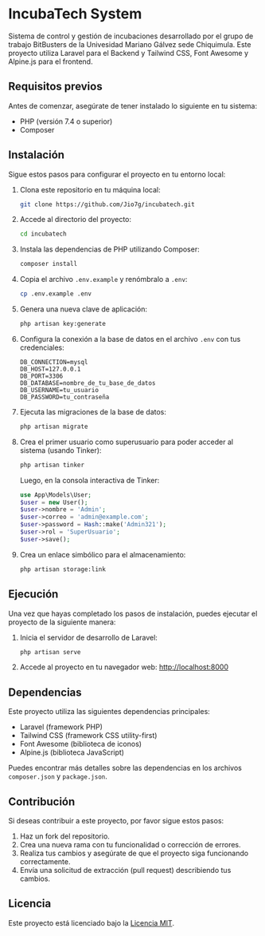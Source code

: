 # IncubaTech System

Sistema de control y gestión de incubaciones desarrollado por el grupo de trabajo BitBusters de la Univesidad Mariano Gálvez sede Chiquimula. Este proyecto utiliza Laravel para el Backend y Tailwind CSS, Font Awesome y Alpine.js para el frontend.

## Requisitos previos

Antes de comenzar, asegúrate de tener instalado lo siguiente en tu sistema:

- PHP (versión 7.4 o superior)
- Composer

## Instalación

Sigue estos pasos para configurar el proyecto en tu entorno local:

1. Clona este repositorio en tu máquina local:
    ```sh
    git clone https://github.com/Jio7g/incubatech.git
    ```
2. Accede al directorio del proyecto:
    ```sh
    cd incubatech
    ```
3. Instala las dependencias de PHP utilizando Composer:
    ```sh
    composer install
    ```
4. Copia el archivo `.env.example` y renómbralo a `.env`:
    ```sh
    cp .env.example .env
    ```
5. Genera una nueva clave de aplicación:
    ```sh
    php artisan key:generate
    ```
6. Configura la conexión a la base de datos en el archivo `.env` con tus credenciales:
    ```plaintext
    DB_CONNECTION=mysql
    DB_HOST=127.0.0.1
    DB_PORT=3306
    DB_DATABASE=nombre_de_tu_base_de_datos
    DB_USERNAME=tu_usuario
    DB_PASSWORD=tu_contraseña
    ```
7. Ejecuta las migraciones de la base de datos:
    ```sh
    php artisan migrate
    ```
8. Crea el primer usuario como superusuario para poder acceder al sistema (usando Tinker):
    ```sh
    php artisan tinker
    ```
    Luego, en la consola interactiva de Tinker:
    ```php
    use App\Models\User;
    $user = new User();
    $user->nombre = 'Admin';
    $user->correo = 'admin@example.com';
    $user->password = Hash::make('Admin321');
    $user->rol = 'SuperUsuario';
    $user->save();
    ```
9. Crea un enlace simbólico para el almacenamiento:
    ```sh
    php artisan storage:link
    ```

## Ejecución

Una vez que hayas completado los pasos de instalación, puedes ejecutar el proyecto de la siguiente manera:

1. Inicia el servidor de desarrollo de Laravel:
    ```sh
    php artisan serve
    ```
2. Accede al proyecto en tu navegador web:
    [http://localhost:8000](http://localhost:8000)

## Dependencias

Este proyecto utiliza las siguientes dependencias principales:

- Laravel (framework PHP)
- Tailwind CSS (framework CSS utility-first)
- Font Awesome (biblioteca de iconos)
- Alpine.js (biblioteca JavaScript)

Puedes encontrar más detalles sobre las dependencias en los archivos `composer.json` y `package.json`.

## Contribución

Si deseas contribuir a este proyecto, por favor sigue estos pasos:

1. Haz un fork del repositorio.
2. Crea una nueva rama con tu funcionalidad o corrección de errores.
3. Realiza tus cambios y asegúrate de que el proyecto siga funcionando correctamente.
4. Envía una solicitud de extracción (pull request) describiendo tus cambios.

## Licencia

Este proyecto está licenciado bajo la [Licencia MIT](https://opensource.org/licenses/MIT).
